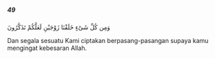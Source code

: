 ##### 49

<span class="ayah">وَمِن كُلِّ شَىْءٍ خَلَقْنَا زَوْجَيْنِ لَعَلَّكُمْ تَذَكَّرُونَ</span>

<span class="ayah_translation">Dan segala sesuatu Kami ciptakan berpasang-pasangan supaya kamu mengingat kebesaran Allah.</span>
